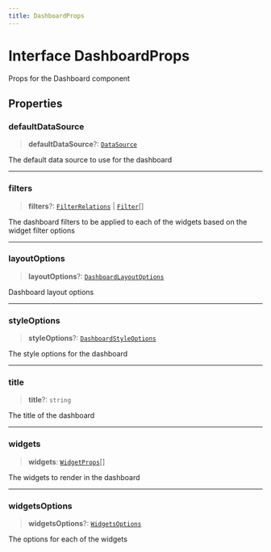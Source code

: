 ```yaml
---
title: DashboardProps
---
```


# Interface DashboardProps

Props for the Dashboard component

## Properties

### defaultDataSource

> **defaultDataSource**?: [`DataSource`](../../sdk-data/type-aliases/type-alias.DataSource.md)

The default data source to use for the dashboard

***

### filters

> **filters**?: [`FilterRelations`](../../sdk-data/interfaces/interface.FilterRelations.md) \| [`Filter`](../../sdk-data/interfaces/interface.Filter.md)[]

The dashboard filters to be applied to each of the widgets based on the widget filter options

***

### layoutOptions

> **layoutOptions**?: [`DashboardLayoutOptions`](interface.DashboardLayoutOptions.md)

Dashboard layout options

***

### styleOptions

> **styleOptions**?: [`DashboardStyleOptions`](../../sdk-ui/type-aliases/type-alias.DashboardStyleOptions.md)

The style options for the dashboard

***

### title

> **title**?: `string`

The title of the dashboard

***

### widgets

> **widgets**: [`WidgetProps`](../type-aliases/type-alias.WidgetProps.md)[]

The widgets to render in the dashboard

***

### widgetsOptions

> **widgetsOptions**?: [`WidgetsOptions`](../type-aliases/type-alias.WidgetsOptions.md)

The options for each of the widgets
